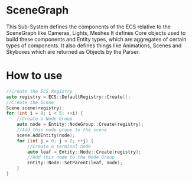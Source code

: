 # SceneGraph
This Sub-System defines the components of the ECS relative to the SceneGraph like Cameras, Lights, Meshes
It defines Core objects used to build these components and Entity types, which are aggregates of certain types of components.
It also defines things like Animations, Scenes and Skyboxes which are returned as Objects by the Parser.

# How to use
```cpp
//Create the ECS Registry
auto registry = ECS::DefaultRegistry::Create();
//Create the Scene
Scene scene(registry);
for (int i = 0; i < 5; ++i) {
	//Create a Node Group
	auto node = Entity::NodeGroup::Create(registry);
	//Add this node group to the scene
	scene.AddEntity(node);
	for (int j = 0; j < 2; ++j) {
		//Create a terminal node
		auto leaf = Entity::Node::Create(registry);
		//Add this node to the Node Group
		Entity::Node::SetParent(leaf, node);
	}
}
```